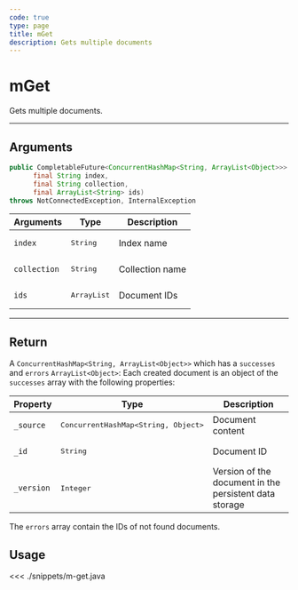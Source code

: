 ```yaml
---
code: true
type: page
title: mGet
description: Gets multiple documents
---
```


# mGet

Gets multiple documents.

---

## Arguments 

```java
public CompletableFuture<ConcurrentHashMap<String, ArrayList<Object>>> mCreate(
      final String index,
      final String collection,
      final ArrayList<String> ids)
throws NotConnectedException, InternalException

```

| Arguments          | Type                                                    | Description                       |
| ------------------ | ------------------------------------------------------- | --------------------------------- |
| `index`            | <pre>String</pre>                                       | Index name                        |
| `collection`       | <pre>String</pre>                                       | Collection name                   |
| `ids`              | <pre>ArrayList<String></pre>                            | Document IDs |
---

## Return

A `ConcurrentHashMap<String, ArrayList<Object>>` which has a `successes` and `errors` `ArrayList<Object>`:
Each created document is an object of the `successes` array with the following properties:

| Property     | Type                                         | Description                      |
|------------- |--------------------------------------------- |--------------------------------- |
| `_source`    | <pre>ConcurrentHashMap<String, Object></pre> | Document content                 |
| `_id`        | <pre>String</pre>                            | Document ID                      |
| `_version`   | <pre>Integer</pre>                           | Version of the document in the persistent data storage |

The `errors` array contain the IDs of not found documents.

## Usage

<<< ./snippets/m-get.java
